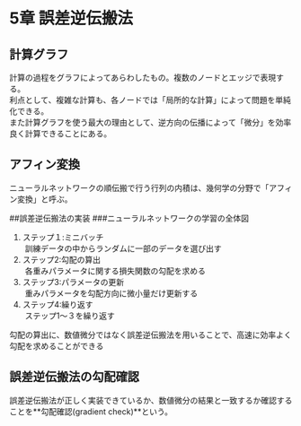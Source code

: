 # 5章 誤差逆伝搬法

## 計算グラフ
計算の過程をグラフによってあらわしたもの。複数のノードとエッジで表現する。  
利点として、複雑な計算も、各ノードでは「局所的な計算」によって問題を単純化できる。  
また計算グラフを使う最大の理由として、逆方向の伝播によって「微分」を効率良く計算できることにある。

## アフィン変換
ニューラルネットワークの順伝搬で行う行列の内積は、幾何学の分野で「アフィン変換」と呼ぶ。

##誤差逆伝搬法の実装
###ニューラルネットワークの学習の全体図
1. ステップ１:ミニバッチ  
  訓練データの中からランダムに一部のデータを選び出す
1. ステップ2:勾配の算出  
  各重みパラメータに関する損失関数の勾配を求める
1. ステップ3:パラメータの更新  
  重みパラメータを勾配方向に微小量だけ更新する
1. ステップ4:繰り返す  
  ステップ1〜３を繰り返す

勾配の算出に、数値微分ではなく誤差逆伝搬法を用いることで、高速に効率よく勾配を求めることができる

## 誤差逆伝搬法の勾配確認

誤差逆伝搬法が正しく実装できているか、数値微分の結果と一致するか確認することを**勾配確認(gradient check)**という。  
